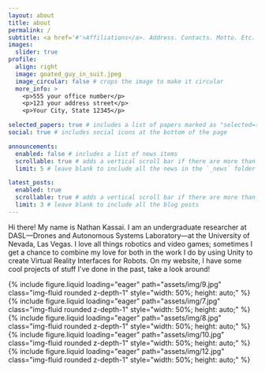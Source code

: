 ```yaml
---
layout: about
title: about
permalink: /
subtitle: <a href='#'>Affiliations</a>. Address. Contacts. Motto. Etc.
images:
  slider: true
profile:
  align: right
  image: goated_guy_in_suit.jpeg
  image_circular: false # crops the image to make it circular
  more_info: >
    <p>555 your office number</p>
    <p>123 your address street</p>
    <p>Your City, State 12345</p>

selected_papers: true # includes a list of papers marked as "selected={true}"
social: true # includes social icons at the bottom of the page

announcements:
  enabled: false # includes a list of news items
  scrollable: true # adds a vertical scroll bar if there are more than 3 news items
  limit: 5 # leave blank to include all the news in the `_news` folder

latest_posts:
  enabled: true
  scrollable: true # adds a vertical scroll bar if there are more than 3 new posts items
  limit: 3 # leave blank to include all the blog posts
---
```


Hi there! My name is Nathan Kassai. I am an undergraduate researcher at DASL—Drones and Autonomous Systems Laboratory—at the University of Nevada, Las Vegas. I love all things robotics and video games; sometimes I get a chance to combine my love for both in the work I do by using Unity to create Virtual Reality Interfaces for Robots. On my website, I have some cool projects of stuff I've done in the past, take a look around!

<swiper-container keyboard="true" navigation="true" pagination="true" pagination-clickable="true" pagination-dynamic-bullets="true" rewind="true">
  <swiper-slide>{% include figure.liquid loading="eager" path="assets/img/9.jpg" class="img-fluid rounded z-depth-1" style="width: 50%; height: auto;" %}</swiper-slide>
  <swiper-slide>{% include figure.liquid loading="eager" path="assets/img/7.jpg" class="img-fluid rounded z-depth-1" style="width: 50%; height: auto;" %}</swiper-slide>
  <swiper-slide>{% include figure.liquid loading="eager" path="assets/img/8.jpg" class="img-fluid rounded z-depth-1" style="width: 50%; height: auto;" %}</swiper-slide>
  <swiper-slide>{% include figure.liquid loading="eager" path="assets/img/10.jpg" class="img-fluid rounded z-depth-1" style="width: 50%; height: auto;" %}</swiper-slide>
  <swiper-slide>{% include figure.liquid loading="eager" path="assets/img/12.jpg" class="img-fluid rounded z-depth-1" style="width: 50%; height: auto;" %}</swiper-slide>
</swiper-container>
